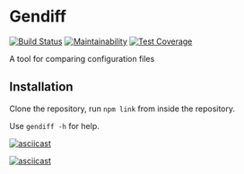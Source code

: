 # Gendiff

[![Build Status](https://travis-ci.com/Cred1Tor/backend-project-lvl2.svg?branch=master)](https://travis-ci.com/Cred1Tor/backend-project-lvl2)
[![Maintainability](https://api.codeclimate.com/v1/badges/ac6b56f271a080a70539/maintainability)](https://codeclimate.com/github/Cred1Tor/backend-project-lvl2/maintainability)
[![Test Coverage](https://api.codeclimate.com/v1/badges/ac6b56f271a080a70539/test_coverage)](https://codeclimate.com/github/Cred1Tor/backend-project-lvl2/test_coverage)


A tool for comparing configuration files

## Installation

Clone the repository, run `npm link` from inside the repository.

Use `gendiff -h` for help.

[![asciicast](https://asciinema.org/a/SXtRQVxdN3kFYPUM6LmwIfHzV.svg)](https://asciinema.org/a/SXtRQVxdN3kFYPUM6LmwIfHzV)

[![asciicast](https://asciinema.org/a/sFZhNyLRESZwLrADUhT4dTdUx.svg)](https://asciinema.org/a/sFZhNyLRESZwLrADUhT4dTdUx)
